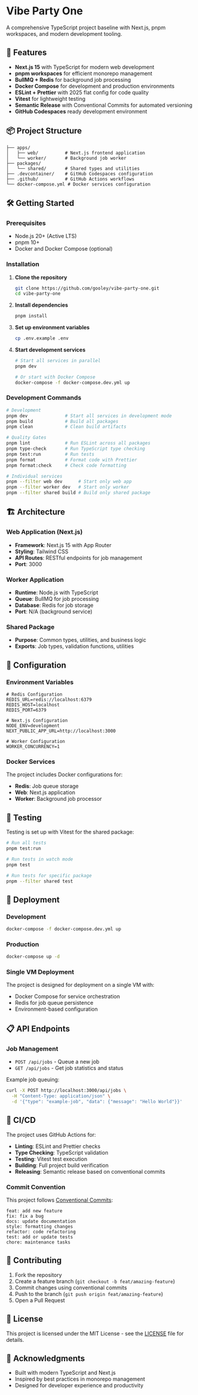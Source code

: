 # Vibe Party One

A comprehensive TypeScript project baseline with Next.js, pnpm workspaces, and modern development tooling.

## 🚀 Features

- **Next.js 15** with TypeScript for modern web development
- **pnpm workspaces** for efficient monorepo management
- **BullMQ + Redis** for background job processing
- **Docker Compose** for development and production environments
- **ESLint + Prettier** with 2025 flat config for code quality
- **Vitest** for lightweight testing
- **Semantic Release** with Conventional Commits for automated versioning
- **GitHub Codespaces** ready development environment

## 📦 Project Structure

```
├── apps/
│   ├── web/          # Next.js frontend application
│   └── worker/       # Background job worker
├── packages/
│   └── shared/       # Shared types and utilities
├── .devcontainer/    # GitHub Codespaces configuration
├── .github/          # GitHub Actions workflows
└── docker-compose.yml # Docker services configuration
```

## 🛠️ Getting Started

### Prerequisites

- Node.js 20+ (Active LTS)
- pnpm 10+
- Docker and Docker Compose (optional)

### Installation

1. **Clone the repository**
   ```bash
   git clone https://github.com/gooley/vibe-party-one.git
   cd vibe-party-one
   ```

2. **Install dependencies**
   ```bash
   pnpm install
   ```

3. **Set up environment variables**
   ```bash
   cp .env.example .env
   ```

4. **Start development services**
   ```bash
   # Start all services in parallel
   pnpm dev
   
   # Or start with Docker Compose
   docker-compose -f docker-compose.dev.yml up
   ```

### Development Commands

```bash
# Development
pnpm dev              # Start all services in development mode
pnpm build            # Build all packages
pnpm clean            # Clean build artifacts

# Quality Gates
pnpm lint             # Run ESLint across all packages
pnpm type-check       # Run TypeScript type checking
pnpm test:run         # Run tests
pnpm format           # Format code with Prettier
pnpm format:check     # Check code formatting

# Individual services
pnpm --filter web dev      # Start only web app
pnpm --filter worker dev   # Start only worker
pnpm --filter shared build # Build only shared package
```

## 🏗️ Architecture

### Web Application (Next.js)
- **Framework**: Next.js 15 with App Router
- **Styling**: Tailwind CSS
- **API Routes**: RESTful endpoints for job management
- **Port**: 3000

### Worker Application
- **Runtime**: Node.js with TypeScript
- **Queue**: BullMQ for job processing
- **Database**: Redis for job storage
- **Port**: N/A (background service)

### Shared Package
- **Purpose**: Common types, utilities, and business logic
- **Exports**: Job types, validation functions, utilities

## 🔧 Configuration

### Environment Variables

```env
# Redis Configuration
REDIS_URL=redis://localhost:6379
REDIS_HOST=localhost
REDIS_PORT=6379

# Next.js Configuration
NODE_ENV=development
NEXT_PUBLIC_APP_URL=http://localhost:3000

# Worker Configuration
WORKER_CONCURRENCY=1
```

### Docker Services

The project includes Docker configurations for:
- **Redis**: Job queue storage
- **Web**: Next.js application
- **Worker**: Background job processor

## 🧪 Testing

Testing is set up with Vitest for the shared package:

```bash
# Run all tests
pnpm test:run

# Run tests in watch mode
pnpm test

# Run tests for specific package
pnpm --filter shared test
```

## 🚀 Deployment

### Development
```bash
docker-compose -f docker-compose.dev.yml up
```

### Production
```bash
docker-compose up -d
```

### Single VM Deployment
The project is designed for deployment on a single VM with:
- Docker Compose for service orchestration
- Redis for job queue persistence
- Environment-based configuration

## 📋 API Endpoints

### Job Management
- `POST /api/jobs` - Queue a new job
- `GET /api/jobs` - Get job statistics and status

Example job queuing:
```bash
curl -X POST http://localhost:3000/api/jobs \
  -H "Content-Type: application/json" \
  -d '{"type": "example-job", "data": {"message": "Hello World"}}'
```

## 🔄 CI/CD

The project uses GitHub Actions for:
- **Linting**: ESLint and Prettier checks
- **Type Checking**: TypeScript validation
- **Testing**: Vitest test execution
- **Building**: Full project build verification
- **Releasing**: Semantic release based on conventional commits

### Commit Convention

This project follows [Conventional Commits](https://conventionalcommits.org/):

```
feat: add new feature
fix: fix a bug
docs: update documentation
style: formatting changes
refactor: code refactoring
test: add or update tests
chore: maintenance tasks
```

## 🤝 Contributing

1. Fork the repository
2. Create a feature branch (`git checkout -b feat/amazing-feature`)
3. Commit changes using conventional commits
4. Push to the branch (`git push origin feat/amazing-feature`)
5. Open a Pull Request

## 📄 License

This project is licensed under the MIT License - see the [LICENSE](LICENSE) file for details.

## 🙏 Acknowledgments

- Built with modern TypeScript and Next.js
- Inspired by best practices in monorepo management
- Designed for developer experience and productivity